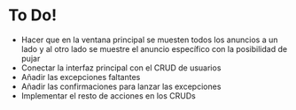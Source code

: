 # To Do!

- Hacer que en la ventana principal se muesten todos los anuncios a un lado y al otro lado se muestre el anuncio específico con la posibilidad de pujar
- Conectar la interfaz principal con el CRUD de usuarios
- Añadir las excepciones faltantes
- Añadir las confirmaciones para lanzar las excepciones
- Implementar el resto de acciones en los CRUDs
